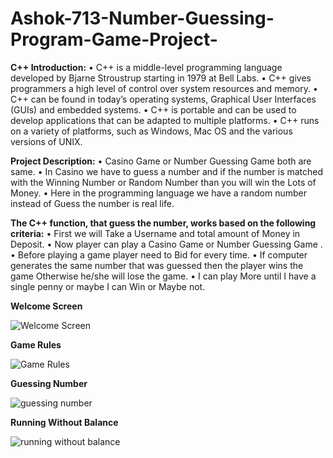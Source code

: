 # Ashok-713-Number-Guessing-Program-Game-Project-
**C++ Introduction:** 
• C++ is a middle-level programming language developed by Bjarne Stroustrup starting in 1979 at Bell Labs. 
• C++ gives programmers a high level of control over system resources and memory.
• C++ can be found in today’s operating systems, Graphical User Interfaces (GUIs) and embedded systems. 
• C++ is portable and can be used to develop applications that can be adapted to multiple platforms. • C++ runs on a variety of platforms, such as Windows, Mac OS and the various versions of UNIX.

**Project Description:**
• Casino Game or Number Guessing Game both are same.
• In Casino we have to guess a number and if the number is matched with the Winning Number or Random Number than you will win the Lots of Money. 
• Here in the programming language we have a random number instead of Guess the number is real life. 

**The C++ function, that guess the number, works based on the following criteria:**
• First we will Take a Username and total amount of Money in Deposit.
• Now player can play a Casino Game or Number Guessing Game .
• Before playing a game player need to Bid for every time.
• If computer generates the same number that was guessed then the player  wins the game Otherwise he/she will lose the game.
• I can play More until I have a single penny or maybe I can Win or Maybe not.


**Welcome Screen**

![Welcome Screen](https://user-images.githubusercontent.com/102814093/173277385-52247d22-281a-4d78-a391-a7e751fb739e.PNG)


**Game Rules**

![Game Rules](https://user-images.githubusercontent.com/102814093/173277460-067a725a-395d-42f2-a539-3c4140fc040d.PNG)


**Guessing Number**

![guessing number](https://user-images.githubusercontent.com/102814093/173277521-5f92f376-c72e-484e-8b74-88a9bc1734e9.PNG)

**Running Without Balance**

![running without balance](https://user-images.githubusercontent.com/102814093/173277559-96c06c7c-d5bf-4b3e-8c0a-d276db61990b.PNG)

